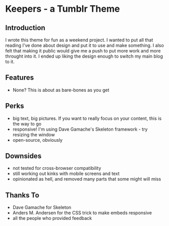 # Keepers - a Tumblr Theme

## Introduction

I wrote this theme for fun as a weekend project. I wanted to put all that reading I've done about design and put it to use and make something. I also felt that making it public would give me a push to put more work and more throught into it. I ended up liking the design enough to switch my main blog to it.

## Features
* None? This is about as bare-bones as you get

## Perks
* big text, big pictures. If you want to really focus on your content, this is the way to go
* responsive! I'm using Dave Gamache's Skeleton framework - try resizing the window
* open-source, obviously

## Downsides
* not tested for cross-browser compatibility
* still working out kinks with mobile screens and text
* opinionated as hell, and removed many parts that some might will miss

## Thanks To
* Dave Gamache for Skeleton
* Anders M. Andersen for the CSS trick to make embeds responsive
* all the people who provided feedback